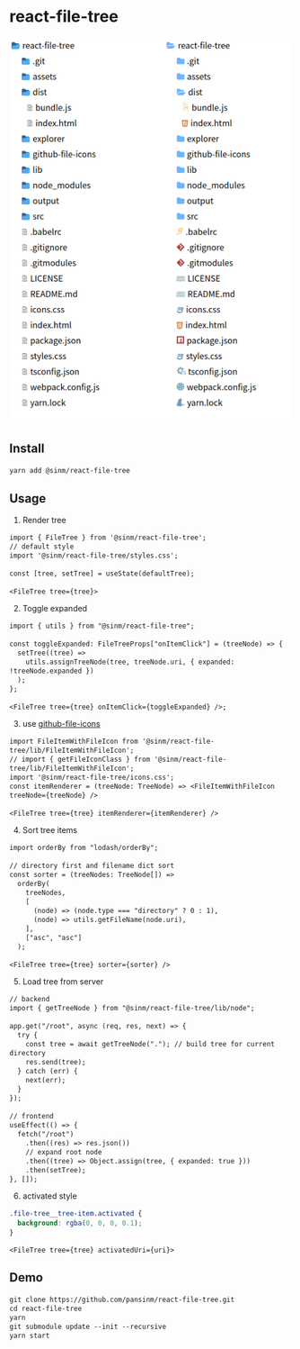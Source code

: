 # react-file-tree

![](./assets/appearence.png)

## Install

```bash
yarn add @sinm/react-file-tree
```

## Usage

1. Render tree

```tsx
import { FileTree } from '@sinm/react-file-tree';
// default style
import '@sinm/react-file-tree/styles.css';

const [tree, setTree] = useState(defaultTree);

<FileTree tree={tree}>
```

2. Toggle expanded

```tsx
import { utils } from "@sinm/react-file-tree";

const toggleExpanded: FileTreeProps["onItemClick"] = (treeNode) => {
  setTree((tree) =>
    utils.assignTreeNode(tree, treeNode.uri, { expanded: !treeNode.expanded })
  );
};

<FileTree tree={tree} onItemClick={toggleExpanded} />;
```

3. use [github-file-icons](https://github.com/homerchen19/github-file-icons)

```tsx
import FileItemWithFileIcon from '@sinm/react-file-tree/lib/FileItemWithFileIcon';
// import { getFileIconClass } from '@sinm/react-file-tree/lib/FileItemWithFileIcon';
import '@sinm/react-file-tree/icons.css';
const itemRenderer = (treeNode: TreeNode) => <FileItemWithFileIcon treeNode={treeNode} />

<FileTree tree={tree} itemRenderer={itemRenderer} />
```

4. Sort tree items

```tsx
import orderBy from "lodash/orderBy";

// directory first and filename dict sort
const sorter = (treeNodes: TreeNode[]) =>
  orderBy(
    treeNodes,
    [
      (node) => (node.type === "directory" ? 0 : 1),
      (node) => utils.getFileName(node.uri),
    ],
    ["asc", "asc"]
  );

<FileTree tree={tree} sorter={sorter} />
```

5. Load tree from server

```tsx
// backend
import { getTreeNode } from "@sinm/react-file-tree/lib/node";

app.get("/root", async (req, res, next) => {
  try {
    const tree = await getTreeNode("."); // build tree for current directory
    res.send(tree);
  } catch (err) {
    next(err);
  }
});

// frontend
useEffect(() => {
  fetch("/root")
    .then((res) => res.json())
    // expand root node
    .then((tree) => Object.assign(tree, { expanded: true }))
    .then(setTree);
}, []);
```
6. activated style
```css
.file-tree__tree-item.activated {
  background: rgba(0, 0, 0, 0.1);
}
```

```tsx
<FileTree tree={tree} activatedUri={uri}>
```

## Demo

```
git clone https://github.com/pansinm/react-file-tree.git
cd react-file-tree
yarn
git submodule update --init --recursive
yarn start
```
